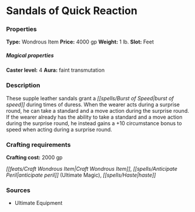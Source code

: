 ﻿---
Title: "Sandals of Quick Reaction"
Type: "Wondrous Item"
Price: "4000 gp"
Weight: "1 lb."
Slot: "Feet"
Caster level: "4"
Aura: "faint transmutation"
Description: |
  "These supple leather sandals grant a burst of speed during times of duress. When the wearer acts during a surprise round, he can take a standard and a move action during the surprise round. If the wearer already has the ability to take a standard and a move action during the surprise round, he instead gains a +10 circumstance bonus to speed when acting during a surprise round."
Crafting cost: "2000 gp"
Sources: "['Ultimate Equipment']"
---

# Sandals of Quick Reaction

### Properties

**Type:** Wondrous Item **Price:** 4000 gp **Weight:** 1 lb. **Slot:** Feet

##### Magical properties

**Caster level:** 4 **Aura:** faint transmutation

### Description

These supple leather sandals grant a _[[spells/Burst of Speed|burst of speed]]_ during times of duress. When the wearer acts during a surprise round, he can take a standard and a move action during the surprise round. If the wearer already has the ability to take a standard and a move action during the surprise round, he instead gains a +10 circumstance bonus to speed when acting during a surprise round.

### Crafting requirements

**Crafting cost:** 2000 gp

_[[feats/Craft Wondrous Item|Craft Wondrous Item]]_, _[[spells/Anticipate Peril|anticipate peril]]_ (Ultimate Magic), _[[spells/Haste|haste]]_

### Sources

* Ultimate Equipment